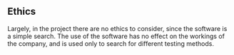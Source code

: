 ## Ethics

Largely, in the project there are no ethics to consider, since the software is a simple search. The use of the software has no effect on the workings of the company, and is used only to search for different testing methods.

